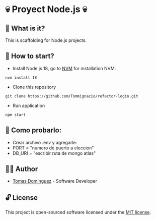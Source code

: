# :skull: Proyect Node.js :skull:

## :thought_balloon: What is it?

This is scaffolding for Node.js projects.

## :checkered_flag: How to start?

-   Install Node.js 18, go to [NVM](https://github.com/nvm-sh/nvm#git-install) for installation NVM.

```shell
nvm install 18
```

-   Clone this repository

```shell
git clone https://github.com/Tommignacio/refactor-login.git
```

-   Run application

```shell
npm start
```

## :checkered_flag: Como probarlo:

-   Crear archivo .env y agregarle:
-   PORT = "numero de puerto a eleccion"
-   DB_URI = "escribir ruta de mongo atlas"

## :man_technologist: Author

-   [Tomas Dominguez](https://github.com/Tommignacio) - Software Developer

## :unlock: License

This project is open-sourced software licensed under the [MIT license](LICENSE).
